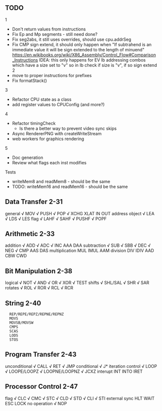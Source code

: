 ## TODO

1
* Don't return values from instructions
* Fix Ep and Mp segments - still need done?
* Fix seg2abs, it still uses overrides, should use cpu.addrSeg
* Fix CMP sign extend, it should only happen when
  "If subtrahend is an immediate value it will be sign extended to the length of minuend"
  https://en.wikibooks.org/wiki/X86_Assembly/Control_Flow#Comparison_Instructions
  IDEA: this only happens for EV Ib addressing combos which have a size set to "v"
        so in Ib check if size is "v", if so sign extend
2
* move to proper instructions for prefixes
* Fix formatStack()

3
* Refactor CPU state as a class
* add register values to CPUConfig (and more?)

4
* Refactor timingCheck
  - Is there a better way to prevent video sync skips
* Async RendererPNG with createWriteStream
* web workers for graphics rendering

5
* Doc generation
* Review what flags each inst modifies

Tests
* writeMem8 and readMem8 - should be the same
* TODO: writeMem16 and readMem16 - should be the same

Data Transfer 2-31
------------------
general
	√ MOV
	√ PUSH
	√ POP
	√ XCHG
	  XLAT
	  IN
	  OUT
address object
	√ LEA
	√ LDS
	√ LES
flag
	√ LAHF
	√ SAHF
	√ PUSHF
	√ POPF

Arithmetic 2-33
---------------
addition
	√ ADD
	√ ADC
	√ INC
	  AAA
	  DAA
subtraction
	√ SUB
	√ SBB
	√ DEC
	√ NEG
	√ CMP
	  AAS
	  DAS
multiplication
	  MUL
	  IMUL
	  AAM
division
	  DIV
	  IDIV
	  AAD
	  CBW
	  CWD

Bit Manipulation 2-38
---------------------
logical
	√ NOT
	√ AND
	√ OR
	√ XOR
	√ TEST
shifts
	√ SHL/SAL
	√ SHR
	√ SAR
rotates
	√ ROL
	√ ROR
	√ RCL
	√ RCR

String 2-40
-----------
	  REP/REPE/REPZ/REPNE/REPNZ
	  MOVS
	  MOVSB/MOVSW
	  CMPS
	  SCAS
	  LODS
	  STOS

Program Transfer 2-43
---------------------
unconditional
	√ CALL
	√ RET
	√ JMP
conditional
	√ J*
iteration control
	√ LOOP
	√ LOOPE/LOOPZ
	√ LOOPNE/LOOPNZ
	√ JCXZ
interupt
	  INT
	  INTO
	  IRET

Processor Control 2-47
----------------------
flag
	√ CLC
	√ CMC
	√ STC
	√ CLD
	√ STD
	√ CLI
	√ STI
external sync
	  HLT
	  WAIT
	  ESC
	  LOCK
no operation
	√ NOP













